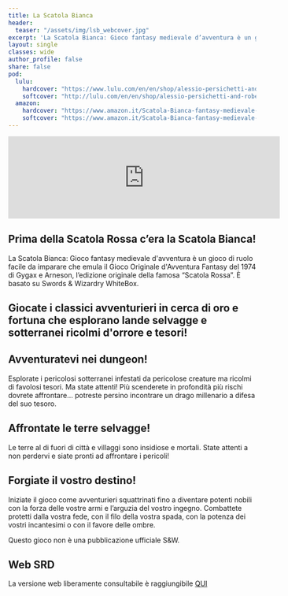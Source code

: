 ```yaml
---
title: La Scatola Bianca
header:
  teaser: "/assets/img/lsb_webcover.jpg"
excerpt: 'La Scatola Bianca: Gioco fantasy medievale d’avventura è un gioco di ruolo facile da imparare che emula il Gioco Originale d’Avventura Fantasy del 1974 di Gigax e Arneson, l’edizione originale della famosa “Scatola Rossa”. È basato su Swords & Wizardry WhiteBox.'
layout: single
classes: wide
author_profile: false
share: false
pod:
  lulu:
    hardcover: "https://www.lulu.com/en/en/shop/alessio-persichetti-and-roberto-bisceglie/la-scatola-bianca/hardcover/product-wgqgkp.html?page=1&pageSize=4"
    softcover: "http://lulu.com/en/en/shop/alessio-persichetti-and-roberto-bisceglie/la-scatola-bianca/paperback/product-qqj8rn.html?page=1&pageSize=4"
  amazon:
    hardcover: "https://www.amazon.it/Scatola-Bianca-fantasy-medievale-davventura/dp/B09G9PWL7Z/ref=tmm_hrd_swatch_0?_encoding=UTF8&qid=&sr="
    softcover: "https://www.amazon.it/Scatola-Bianca-fantasy-medievale-davventura/dp/B096TL8PN3/ref=tmm_pap_swatch_0?_encoding=UTF8&qid=&sr="
---
```


<iframe frameborder="0" src="https://itch.io/embed/1074055" width="552" height="167"><a href="https://ita-translation-alliance.itch.io/la-scatola-bianca">La Scatola Bianca by Italian Translation Alliance</a></iframe>

## Prima della Scatola Rossa c’era la Scatola Bianca!
La Scatola Bianca: Gioco fantasy medievale d'avventura è un gioco di ruolo facile da imparare che emula il Gioco Originale d'Avventura Fantasy del 1974 di Gygax e Arneson, l’edizione originale della famosa “Scatola Rossa”. È basato su Swords & Wizardry WhiteBox.

## Giocate i classici avventurieri in cerca di oro e fortuna che esplorano lande selvagge e sotterranei ricolmi d'orrore e tesori!

## Avventuratevi nei dungeon!
Esplorate i pericolosi sotterranei infestati da pericolose creature ma ricolmi di favolosi tesori. Ma state attenti! Più scenderete in profondità più rischi dovrete affrontare… potreste persino incontrare un drago millenario a difesa del suo tesoro.

## Affrontate le terre selvagge!
Le terre al di fuori di città e villaggi sono insidiose e mortali. State attenti a non perdervi e siate pronti ad affrontare i pericoli!

## Forgiate il vostro destino!
Iniziate il gioco come avventurieri squattrinati fino a diventare potenti nobili con la forza delle vostre armi e l’arguzia del vostro ingegno. Combattete protetti dalla vostra fede, con il filo della vostra spada, con la potenza dei vostri incantesimi o con il favore delle ombre.

Questo gioco non è una pubblicazione ufficiale S&W.

## Web SRD
La versione web liberamente consultabile è raggiungibile [QUI](https://italian-translation-alliance.github.io/la-scatola-bianca/)